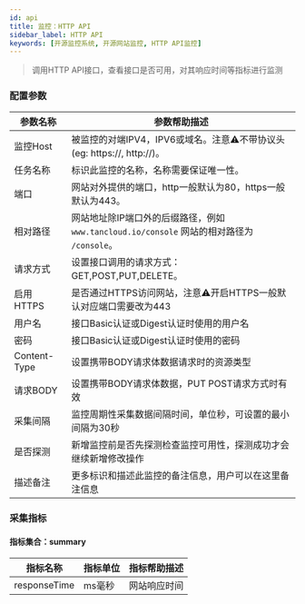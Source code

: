 ```yaml
---
id: api  
title: 监控：HTTP API      
sidebar_label: HTTP API   
keywords: [开源监控系统, 开源网站监控, HTTP API监控]
---
```


> 调用HTTP API接口，查看接口是否可用，对其响应时间等指标进行监测

### 配置参数

|     参数名称     |                              参数帮助描述                               |
|--------------|-------------------------------------------------------------------|
| 监控Host       | 被监控的对端IPV4，IPV6或域名。注意⚠️不带协议头(eg: https://, http://)。              |
| 任务名称         | 标识此监控的名称，名称需要保证唯一性。                                               |
| 端口           | 网站对外提供的端口，http一般默认为80，https一般默认为443。                              |
| 相对路径         | 网站地址除IP端口外的后缀路径，例如 `www.tancloud.io/console` 网站的相对路径为 `/console`。 |
| 请求方式         | 设置接口调用的请求方式：GET,POST,PUT,DELETE。                                  |
| 启用HTTPS      | 是否通过HTTPS访问网站，注意⚠️开启HTTPS一般默认对应端口需要改为443                          |
| 用户名          | 接口Basic认证或Digest认证时使用的用户名                                         |
| 密码           | 接口Basic认证或Digest认证时使用的密码                                          |
| Content-Type | 设置携带BODY请求体数据请求时的资源类型                                             |
| 请求BODY       | 设置携带BODY请求体数据，PUT POST请求方式时有效                                     |
| 采集间隔         | 监控周期性采集数据间隔时间，单位秒，可设置的最小间隔为30秒                                    |
| 是否探测         | 新增监控前是否先探测检查监控可用性，探测成功才会继续新增修改操作                                  |
| 描述备注         | 更多标识和描述此监控的备注信息，用户可以在这里备注信息                                       |

### 采集指标

#### 指标集合：summary

|     指标名称     | 指标单位 | 指标帮助描述 |
|--------------|------|--------|
| responseTime | ms毫秒 | 网站响应时间 |
